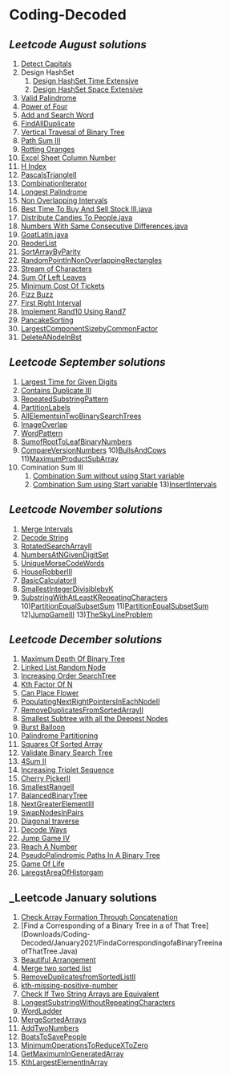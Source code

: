 # Coding-Decoded

## _Leetcode August solutions_

1) [Detect Capitals](./Solution_DetectCapital.java)
2) Design HashSet 
    1) [Design HashSet Time Extensive](./MyHashSet.java)
    2) [Design HashSet Space Extensive](./MyHashSet_MemoryExtensive.java)
3) [Valid Palindrome](./ValidPalindrome.java)
4) [Power of Four](./PowerOfFour.java)
5) [Add and Search Word](./AddAndSearchWord.java)
6) [FindAllDuplicate](./FIndAllDuplicate.java)
7) [Vertical Travesal of Binary Tree](./VerticalTraversalOfABinaryTree.java)
8) [Path Sum III](./PathSumIII.java)
9) [Rotting Oranges](./RottingOrganges.java)
10) [Excel Sheet Column Number](./ExcelSheetColumnNumber.java)
11) [H Index](./HIndex.java)
12) [PascalsTriangleII](./PascalsTriangleII.java)
13) [CombinationIterator](./CombinationIterator.java)
14) [Longest Palindrome](./LongestPalindrome.java)
15) [Non Overlapping Intervals](./NonOverlappingIntervals.java)
16) [Best Time To Buy And Sell Stock III.java](./BestTimeToBuyAndSellStockIII.java)
17) [Distribute Candies To People.java](./DistributeCandiesToPeople.java)
18) [Numbers With Same Consecutive Differences.java](./NumbersWithSameConsecutiveDifferences.java)
19) [GoatLatin.java](./GoatLatin.java)
20) [ReoderList](./ReorderList.java)
21) [SortArrayByParity](./SortArrayByPartiy.java)
22) [RandomPointInNonOverlappingRectangles](./RandomPointInNonOverlappingRectangles.java)
23) [Stream of Characters](./StreamChecker.java)
24) [Sum Of Left Leaves](./SumOfLeftLeaves.java)
25) [Minimum Cost Of Tickets](./MinimumCostOfTickets.java)
26) [Fizz Buzz](./FizzBuzz.java)
27) [First Right Interval](./FizzBuzz.java)
28) [Implement Rand10 Using Rand7](./ImplementRand10UsingRand7.java)
29) [PancakeSorting](./PancakeSorting.java)
30) [LargestComponentSizebyCommonFactor](./LargestComponentSizebyCommonFactor.java)
31) [DeleteANodeInBst](./DeleteANodeInBst.java)

## _Leetcode September solutions_

1) [Largest Time for Given Digits](September2020/LargestTimeForGivenDigits.java)
2) [Contains Duplicate III](September2020/ContainsDuplicateIII.java)
3) [RepeatedSubstringPattern](September2020/RepeatedSubstringPattern.java)
4) [PartitionLabels](September2020/PartitionLabels.java)
5) [AllElementsinTwoBinarySearchTrees](September2020/AllElementsinTwoBinarySearchTrees.java)
6) [ImageOverlap](September2020/ImageOverlap.java)
7) [WordPattern](September2020/WordPattern.java)
8) [SumofRootToLeafBinaryNumbers](September2020/SumofRootToLeafBinaryNumbers.java)
9) [CompareVersionNumbers](September2020/CompareVersionNumbers.java)
10)[BullsAndCows](September2020/BullsAndCows.java)
11)[MaximumProductSubArray](September2020/MaximumProductSubArray.java)
12) Comination Sum III
    1) [Combination Sum without using Start variable](September2020/CombinationSumIIIA.java)
    2) [Combination Sum using Start variable](September2020/CombinationSumIIIB.java)
13)[InsertIntervals](September2020/InsertIntervals.java)

## _Leetcode November solutions_
1) [Merge Intervals](November2020/MergeIntervals.java)
2) [Decode String](November2020/DecodeString.java)
3) [RotatedSearchArrayII](November2020/DecodeString.java)
4) [NumbersAtNGivenDigitSet](November2020/NumbersAtNGivenDigitSet.java)
5) [UniqueMorseCodeWords](November2020/UniqueMorseCodeWords.java)
6) [HouseRobberIII](November2020/HouseRobberIII.java)
7) [BasicCalculatorII](November2020/BasicCalculatorII.java)
8) [SmallestIntegerDivisiblebyK](November2020/SmallestIntegerDivisiblebyK.java)
9) [SubstringWithAtLeastKRepeatingCharacters](November2020/SubstringWithAtLeastKRepeatingCharacters.java)
10)[PartitionEqualSubsetSum](November2020/PartitionEqualSubsetSum.java)
11)[PartitionEqualSubsetSum](November2020/SlidingWindowMaximum.java)
12)[JumpGameIII](November2020/JumpGameIII.java)
13)[TheSkyLineProblem](November2020/TheSkyLineProblem.java)

## _Leetcode December solutions_
1) [Maximum Depth Of Binary Tree](December2020/MaximumDepthOfBinaryTree.java)
2) [Linked List Random Node](December2020/LinkedListRandomNode.java)
3) [Increasing Order SearchTree](December2020/IncreasingOrderSearchTree.java)
4) [Kth Factor Of N](December2020/KthFactorOfN.java)
5) [Can Place Flower](December2020/CanPlaceFlower.java)
7) [PopulatingNextRightPointersInEachNodeII](December2020/PopulatingNextRightPointersInEachNodeII.java)
11) [RemoveDuplicatesFromSortedArrayII](December2020/RemoveDuplicatesFromSortedArrayII.java)
12) [Smallest Subtree with all the Deepest Nodes](December2020/SmallestSubtreewithalltheDeepestNodes.java)
13) [Burst Balloon](December2020/BurstBalloon.java)
14) [Palindrome Partitioning](December2020/PalindromePartitioning.java)
15) [Squares Of Sorted Array](Downloads/Coding-Decoded/December2020/SquaresOfSortedArray.java)
16) [Validate Binary Search Tree](Downloads/Coding-Decoded/December2020/ValidateBinarySearchTree.java)
17) [4Sum II](Downloads/Coding-Decoded/December2020/4SumII.java)
18) [Increasing Triplet Sequence](Downloads/Coding-Decoded/December2020/IncreasingTripletSequence.java)
19) [Cherry PickerII](Downloads/Coding-Decoded/December2020/CherryPicketII.java)
20) [SmallestRangeII](Downloads/Coding-Decoded/December2020/SmallestRangeII.java)
22) [BalancedBinaryTree](Downloads/Coding-Decoded/December2020/BalancedBinaryTree.java)
23) [NextGreaterElementIII](Downloads/Coding-Decoded/December2020/NextGreaterElementIII.java)
24) [SwapNodesInPairs](Downloads/Coding-Decoded/December2020/SwapNodesInPairs.java)
25) [Diagonal traverse](Downloads/Coding-Decoded/December2020/DiagonalTraversal.java)
26) [Decode Ways](Downloads/Coding-Decoded/December2020/DecodeWays.java)
27) [Jump Game IV](Downloads/Coding-Decoded/December2020/JumpGameIV.java)
28) [Reach A Number](Downloads/Coding-Decoded/December2020/ReachANumber.java)
29) [PseudoPalindromic Paths In A Binary Tree](Downloads/Coding-Decoded/December2020/PseudoPalindromicPathsInABinaryTree.java)
30) [Game Of Life](Downloads/Coding-Decoded/December2020/GameOfLife.java)
30) [LaregstAreaOfHistorgam](Downloads/Coding-Decoded/December2020/LaregstAreaOfHistorgam.java)


## _Leetcode January solutions
1) [Check Array Formation Through Concatenation](Downloads/Coding-Decoded/January2021/CheckFormationThroughConcatenation.java)
2) [Find a Corresponding of a Binary Tree in a of That Tree](Downloads/Coding-Decoded/January2021/FindaCorrespondingofaBinaryTreeina ofThatTree.Java)
3) [Beautiful Arrangement](Downloads/Coding-Decoded/January2021/BeautifulArrangement.java)
4) [Merge two sorted list](Downloads/Coding-Decoded/January2021/MergeTwoSortList.java)
5) [RemoveDuplicatesfromSortedListII](Downloads/Coding-Decoded/January2021/RemoveDuplicatesfromSortedListII.java)
6) [kth-missing-positive-number](Downloads/Coding-Decoded/January2021/kth-missing-positive-number.java)
7) [Check If Two String Arrays are Equivalent](Downloads/Coding-Decoded/January2021/CheckIfTwoStringArraysareEquivalent.java)
8) [LongestSubstringWithoutRepeatingCharacters](Downloads/Coding-Decoded/January2021/LongestSubstringWithoutRepeatingCharacters.java)
9) [WordLadder](Downloads/Coding-Decoded/January2021/WordLadder.java)
11) [MergeSortedArrays](Downloads/Coding-Decoded/January2021/MergeSortedArrays.java)
12) [AddTwoNumbers](Downloads/Coding-Decoded/January2021/AddTwoNumbers.java)
13) [BoatsToSavePeople](Downloads/Coding-Decoded/January2021/BoatsToSavePeople.java)
14) [MinimumOperationsToReduceXToZero](Downloads/Coding-Decoded/January2021/MinimumOperationsToReduceXToZero.java)
15) [GetMaximumInGeneratedArray](Downloads/Coding-Decoded/January2021/GetMaximumInGeneratedArray.java)
16) [KthLargestElementInArray](Downloads/Coding-Decoded/January2021/kthLargestElement.java)